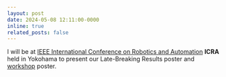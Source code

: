 ```yaml
---
layout: post
date: 2024-05-08 12:11:00-0000
inline: true
related_posts: false
---
```


I will be at [IEEE International Conference on Robotics and Automation](https://2024.ieee-icra.org/) **ICRA** held in Yokohama to present our Late-Breaking Results poster and [workshop](https://hauertlab.com/breaking-swarm-stereotypes-workshop-icra-2024/) poster.
